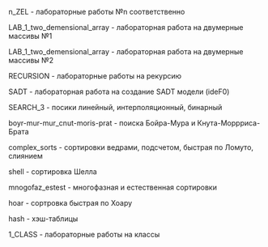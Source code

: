 n_ZEL - лабораторные работы №n соответственно

LAB_1_two_demensional_array - лабораторная работа на двумерные массивы №1

LAB_1_two_demensional_array - лабораторная работа на двумерные массивы №2

RECURSION - лабораторные работы на рекурсию

SADT - лабораторная работа на создание SADT модели (ideF0)

SEARCH_3 - посики линейный, интерполяционный, бинарный

boyr-mur-mur_cnut-moris-prat - поиска Бойра-Мура и Кнута-Моррриса-Брата

complex_sorts - сортировки ведрами, подсчетом, быстрая по Ломуто, слиянием

shell - сортировка Шелла

mnogofaz_estest - многофазная и естественная сортировки

hoar - сортровка быстрая по Хоару

hash - хэш-таблицы

1_CLASS - лабораторные работы на классы
